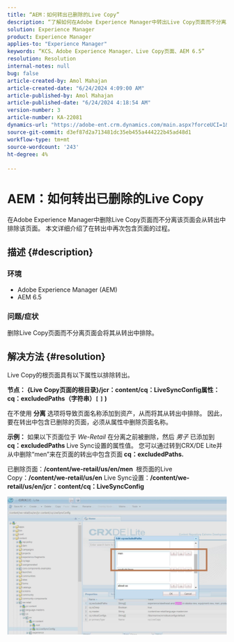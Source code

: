 ```yaml
---
title: “AEM：如何转出已删除的Live Copy”
description: “了解如何在Adobe Experience Manager中转出Live Copy页面而不分离。”
solution: Experience Manager
product: Experience Manager
applies-to: "Experience Manager"
keywords: “KCS、Adobe Experience Manager、Live Copy页面、AEM 6.5”
resolution: Resolution
internal-notes: null
bug: false
article-created-by: Amol Mahajan
article-created-date: "6/24/2024 4:09:00 AM"
article-published-by: Amol Mahajan
article-published-date: "6/24/2024 4:18:54 AM"
version-number: 3
article-number: KA-22081
dynamics-url: "https://adobe-ent.crm.dynamics.com/main.aspx?forceUCI=1&pagetype=entityrecord&etn=knowledgearticle&id=ecb6b27b-df31-ef11-8409-00224809adb3"
source-git-commit: d3ef87d2a713481dc35eb455a444222b45ad48d1
workflow-type: tm+mt
source-wordcount: '243'
ht-degree: 4%

---
```


# AEM：如何转出已删除的Live Copy


在Adobe Experience Manager中删除Live Copy页面而不分离该页面会从转出中排除该页面。 本文详细介绍了在转出中再次包含页面的过程。

## 描述 {#description}


### <b>环境</b>

- Adobe Experience Manager (AEM)
- AEM 6.5




### <b>问题/症状</b>

删除Live Copy页面而不分离页面会将其从转出中排除。


## 解决方法 {#resolution}


Live Copy的根页面具有以下属性&#x200B;以&#x200B;排除转出。

<b>节点：</b> <b>{Live Copy页面的根目录}/jcr：content/cq：LiveSyncConfig属性：cq：excludedPaths（字符串）`[` `]` )</b>

在不使用 <b>分离</b> 选项将导致页面名称添加到资产，从而将其从转出中排除。 因此，要在转出中包含已删除的页面，必须从属性中删除页面名称。

<b>示例：</b>
如果以下页面位于 *We-Retail* 在分离之前被删除，然后 *男子* 已添加到 <b>cq：excludedPaths </b>Live Sync设置的属性值。
您可以通过转到CRX/DE Lite并从中删除“men”来在页面的转出中包含页面<b> cq：excludedPaths.</b>

已删除页面：<b>/content/we-retail/us/en/men </b>
根页面的Live Copy：<b>/content/we-retail/us/en</b>
Live Sync设置：<b>/content/we-retail/us/en/jcr：content/cq：LiveSyncConfig</b>

![](assets/a7eb936c-03f6-ed11-8848-6045bd006295.png)
